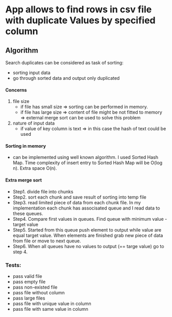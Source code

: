 # App allows to find rows in csv file with duplicate Values by specified column 

## Algorithm
Search duplicates can be considered as task of sorting:
- sorting input data
- go through sorted data and output only duplicated

#### Concerns
1. file size 
   - if file has small size => sorting can be performed in memory. 
    - if file has large size => content of file might be not fitted to memory => external merge sort can be used to solve this problem
2. nature of input data
    - if value of key column is text => in this case the hash of text could be used
    
#### Sorting in memory
- can be implemented using well known algorithm. 
I used Sorted Hash Map. Time complexity of insert entry to Sorted Hash Map will be O(log n). Extra space O(n). 

#### Extra merge sort
- Step1. divide file into chunks
- Step2. sort each chunk and save result of sorting into temp file
- Step3. read limited piece of data from each chunk file. In my implementation each chunk has associsated queue and I read data to these queues.
- Step4. Compare first values in queues. Find queue with minimum value - target value
- Step5. Started from this queue push element to output while value are equal target value. When elements are finished grab new piece of data from file or move to next queue. 
- Step6. When all queues have no values to output (== targe value) go to step 4. 

### Tests:
- pass valid file 
- pass empty file
- pass non-existed file
- pass file without column
- pass large files
- pass file with unique value in column
- pass file with same value in column